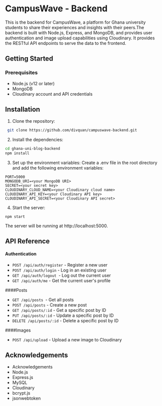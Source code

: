 
# CampusWave - Backend

This is the backend for CampusWave, a platform for Ghana university students to share their experiences and insights with their peers.The backend is built with Node.js, Express, and MongoDB, and provides user authentication and image upload capabilities using Cloudinary.
It provides the RESTful API endpoints to serve the data to the frontend.




## Getting Started
### Prerequisites
- Node.js (v12 or later)
- MongoDB
- Cloudinary account and API credentials

## Installation

1. Clone the repository:

```bash
 git clone https://github.com/divquan/campuswave-backend.git

```

2. Install the dependencies:
```bash
cd ghana-uni-blog-backend
npm install
```

3. Set up the environment variables:
Create a .env file in the root directory and add the following environment variables:

```env
PORT=5000
MONGODB_URI=<your MongoDB URI>
SECRET=<your secret key>
CLOUDINARY_CLOUD_NAME=<your Cloudinary cloud name>
CLOUDINARY_API_KEY=<your Cloudinary API key>
CLOUDINARY_API_SECRET=<your Cloudinary API secret>
```

4. Start the server:
```node
npm start
```



The server will be running at http://localhost:5000.
    
## API Reference

#### Authentication

- `POST /api/auth/register` - Register a new user
- `POST /api/auth/login` - Log in an existing user
- `GET /api/auth/logout `- Log out the current user
- `GET /api/auth/me` - Get the current user's profile

####Posts
- `GET /api/posts `- Get all posts
- `POST /api/posts` - Create a new post
- `GET /api/posts/:id` - Get a specific post by ID
- `PUT /api/posts/:id` - Update a specific post by ID
- `DELETE /api/posts/:id` - Delete a specific post by ID

####Images
- `POST /api/upload` - Upload a new image to Cloudinary

## Acknowledgements

- Acknowledgements
- Node.js
- Express.js
- MySQL
- Cloudinary
- bcrypt.js
- jsonwebtoken


